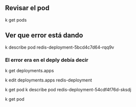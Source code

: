 ## Revisar el pod
k get pods

## Ver que error está dando 

k describe pod redis-deployment-5bcd4c7d64-rqq9v

### El error era en el deply debía decir 

k get deployments.apps

k edit deployments.apps redis-deployment


k get pod
k describe  pod redis-deployment-54cdf4f76d-sksdj

k get pod
